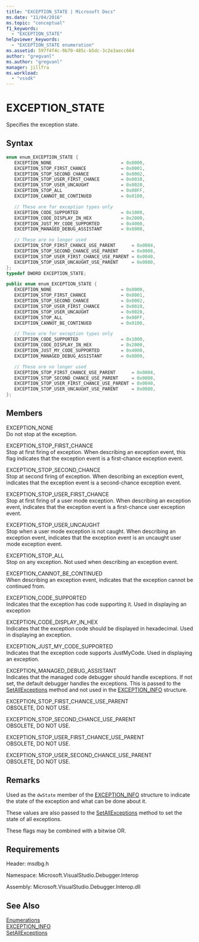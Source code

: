 ```yaml
---
title: "EXCEPTION_STATE | Microsoft Docs"
ms.date: "11/04/2016"
ms.topic: "conceptual"
f1_keywords:
  - "EXCEPTION_STATE"
helpviewer_keywords:
  - "EXCEPTION_STATE enumeration"
ms.assetid: 597f4f4c-9b70-485c-b5dc-3c2e3aecc664
author: "gregvanl"
ms.author: "gregvanl"
manager: jillfra
ms.workload:
  - "vssdk"
---
```

# EXCEPTION_STATE
Specifies the exception state.

## Syntax

```cpp
enum enum_EXCEPTION_STATE {
   EXCEPTION_NONE                          = 0x0000,
   EXCEPTION_STOP_FIRST_CHANCE             = 0x0001,
   EXCEPTION_STOP_SECOND_CHANCE            = 0x0002,
   EXCEPTION_STOP_USER_FIRST_CHANCE        = 0x0010,
   EXCEPTION_STOP_USER_UNCAUGHT            = 0x0020,
   EXCEPTION_STOP_ALL                      = 0x00FF,
   EXCEPTION_CANNOT_BE_CONTINUED           = 0x0100,

   // These are for exception types only
   EXCEPTION_CODE_SUPPORTED                = 0x1000,
   EXCEPTION_CODE_DISPLAY_IN_HEX           = 0x2000,
   EXCEPTION_JUST_MY_CODE_SUPPORTED        = 0x4000,
   EXCEPTION_MANAGED_DEBUG_ASSISTANT       = 0x8000,

   // These are no longer used
   EXCEPTION_STOP_FIRST_CHANCE_USE_PARENT      = 0x0004,
   EXCEPTION_STOP_SECOND_CHANCE_USE_PARENT     = 0x0008,
   EXCEPTION_STOP_USER_FIRST_CHANCE_USE_PARENT = 0x0040,
   EXCEPTION_STOP_USER_UNCAUGHT_USE_PARENT     = 0x0080,
};
typedef DWORD EXCEPTION_STATE;
```

```csharp
public enum enum_EXCEPTION_STATE {
   EXCEPTION_NONE                          = 0x0000,
   EXCEPTION_STOP_FIRST_CHANCE             = 0x0001,
   EXCEPTION_STOP_SECOND_CHANCE            = 0x0002,
   EXCEPTION_STOP_USER_FIRST_CHANCE        = 0x0010,
   EXCEPTION_STOP_USER_UNCAUGHT            = 0x0020,
   EXCEPTION_STOP_ALL                      = 0x00FF,
   EXCEPTION_CANNOT_BE_CONTINUED           = 0x0100,

   // These are for exception types only
   EXCEPTION_CODE_SUPPORTED                = 0x1000,
   EXCEPTION_CODE_DISPLAY_IN_HEX           = 0x2000,
   EXCEPTION_JUST_MY_CODE_SUPPORTED        = 0x4000,
   EXCEPTION_MANAGED_DEBUG_ASSISTANT       = 0x8000,

   // These are no longer used
   EXCEPTION_STOP_FIRST_CHANCE_USE_PARENT      = 0x0004,
   EXCEPTION_STOP_SECOND_CHANCE_USE_PARENT     = 0x0008,
   EXCEPTION_STOP_USER_FIRST_CHANCE_USE_PARENT = 0x0040,
   EXCEPTION_STOP_USER_UNCAUGHT_USE_PARENT     = 0x0080,
};
```

## Members
EXCEPTION_NONE  
Do not stop at the exception.

EXCEPTION_STOP_FIRST_CHANCE  
Stop at first firing of exception. When describing an exception event, this flag indicates that the exception event is a first-chance exception event.

EXCEPTION_STOP_SECOND_CHANCE  
Stop at second firing of exception. When describing an exception event, indicates that the exception event is a second-chance exception event.

EXCEPTION_STOP_USER_FIRST_CHANCE  
Stop at first firing of a user mode exception. When describing an exception event, indicates that the exception event is a first-chance user exception event.

EXCEPTION_STOP_USER_UNCAUGHT  
Stop when a user mode exception is not caught. When describing an exception event, indicates that the exception event is an uncaught user mode exception event.

EXCEPTION_STOP_ALL  
Stop on any exception. Not used when describing an exception event.

EXCEPTION_CANNOT_BE_CONTINUED  
When describing an exception event, indicates that the exception cannot be continued from.

EXCEPTION_CODE_SUPPORTED  
Indicates that the exception has code supporting it. Used in displaying an exception

EXCEPTION_CODE_DISPLAY_IN_HEX  
Indicates that the exception code should be displayed in hexadecimal. Used in displaying an exception.

EXCEPTION_JUST_MY_CODE_SUPPORTED  
Indicates that the exception code supports JustMyCode. Used in displaying an exception.

EXCEPTION_MANAGED_DEBUG_ASSISTANT  
Indicates that the managed code debugger should handle exceptions. If not set, the default debugger handles the exceptions. This is passed to the [SetAllExceptions](../../../extensibility/debugger/reference/idebugengine3-setallexceptions.md) method and not used in the [EXCEPTION_INFO](../../../extensibility/debugger/reference/exception-info.md) structure.

EXCEPTION_STOP_FIRST_CHANCE_USE_PARENT  
OBSOLETE, DO NOT USE.

EXCEPTION_STOP_SECOND_CHANCE_USE_PARENT  
OBSOLETE, DO NOT USE.

EXCEPTION_STOP_USER_FIRST_CHANCE_USE_PARENT  
OBSOLETE, DO NOT USE.

EXCEPTION_STOP_USER_SECOND_CHANCE_USE_PARENT  
OBSOLETE, DO NOT USE.

## Remarks
Used as the `dwState` member of the [EXCEPTION_INFO](../../../extensibility/debugger/reference/exception-info.md) structure to indicate the state of the exception and what can be done about it.

These values are also passed to the [SetAllExceptions](../../../extensibility/debugger/reference/idebugengine3-setallexceptions.md) method to set the state of all exceptions.

These flags may be combined with a bitwise OR.

## Requirements
Header: msdbg.h

Namespace: Microsoft.VisualStudio.Debugger.Interop

Assembly: Microsoft.VisualStudio.Debugger.Interop.dll

## See Also
[Enumerations](../../../extensibility/debugger/reference/enumerations-visual-studio-debugging.md)  
[EXCEPTION_INFO](../../../extensibility/debugger/reference/exception-info.md)  
[SetAllExceptions](../../../extensibility/debugger/reference/idebugengine3-setallexceptions.md)
